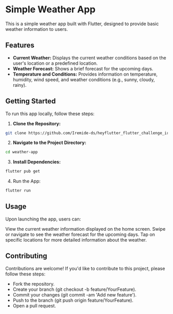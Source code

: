 # Simple Weather App

This is a simple weather app built with Flutter, designed to provide basic weather information to users.

## Features

- **Current Weather:** Displays the current weather conditions based on the user's location or a predefined location.
- **Weather Forecast:** Shows a brief forecast for the upcoming days.
- **Temperature and Conditions:** Provides information on temperature, humidity, wind speed, and weather conditions (e.g., sunny, cloudy, rainy).

## Getting Started

To run this app locally, follow these steps:

1. **Clone the Repository:** 
```bash
git clone https://github.com/Iremide-ds/heyflutter_flutter_challenge_iremide.git
```

2. **Navigate to the Project Directory:**

```bash
cd weather-app
```

3. **Install Dependencies:**

```bash
flutter pub get
```

4. Run the App:

```bash
flutter run
```

## Usage
Upon launching the app, users can:

View the current weather information displayed on the home screen.
Swipe or navigate to see the weather forecast for the upcoming days.
Tap on specific locations for more detailed information about the weather.

## Contributing
Contributions are welcome! If you'd like to contribute to this project, please follow these steps:

- Fork the repository.
- Create your branch (git checkout -b feature/YourFeature).
- Commit your changes (git commit -am 'Add new feature').
- Push to the branch (git push origin feature/YourFeature).
- Open a pull request.
